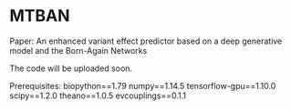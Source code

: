 # MTBAN
Paper: An enhanced variant effect predictor based on a deep generative model and the Born-Again Networks


The code will be uploaded soon.


Prerequisites:
biopython==1.79
numpy==1.14.5
tensorflow-gpu==1.10.0
scipy==1.2.0
theano==1.0.5
evcouplings==0.1.1
 
